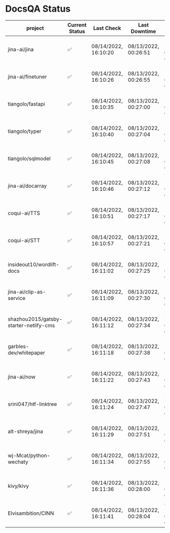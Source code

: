 # DocsQA Status

|               project                |Current Status|     Last Check     |   Last Downtime    |             % Uptime              |
|--------------------------------------|--------------|--------------------|--------------------|-----------------------------------|
|jina-ai/jina                          |✅            |08/14/2022, 16:10:20|08/13/2022, 00:26:51|79.311 (since 08/11/2022, 05:10:08)|
|jina-ai/finetuner                     |✅            |08/14/2022, 16:10:26|08/13/2022, 00:26:55|79.314 (since 08/11/2022, 05:10:08)|
|tiangolo/fastapi                      |✅            |08/14/2022, 16:10:35|08/13/2022, 00:27:00|79.317 (since 08/11/2022, 05:10:08)|
|tiangolo/typer                        |✅            |08/14/2022, 16:10:40|08/13/2022, 00:27:04|79.317 (since 08/11/2022, 05:10:08)|
|tiangolo/sqlmodel                     |✅            |08/14/2022, 16:10:45|08/13/2022, 00:27:08|79.317 (since 08/11/2022, 05:10:08)|
|jina-ai/docarray                      |✅            |08/14/2022, 16:10:46|08/13/2022, 00:27:12|79.310 (since 08/11/2022, 05:10:08)|
|coqui-ai/TTS                          |✅            |08/14/2022, 16:10:51|08/13/2022, 00:27:17|79.307 (since 08/11/2022, 05:10:08)|
|coqui-ai/STT                          |✅            |08/14/2022, 16:10:57|08/13/2022, 00:27:21|79.308 (since 08/11/2022, 05:10:08)|
|insideout10/wordlift-docs             |✅            |08/14/2022, 16:11:02|08/13/2022, 00:27:25|79.308 (since 08/11/2022, 05:10:08)|
|jina-ai/clip-as-service               |✅            |08/14/2022, 16:11:09|08/13/2022, 00:27:30|79.309 (since 08/11/2022, 05:10:08)|
|shazhou2015/gatsby-starter-netlify-cms|✅            |08/14/2022, 16:11:12|08/13/2022, 00:27:34|33.824 (since 08/11/2022, 05:10:08)|
|garbles-dev/whitepaper                |✅            |08/14/2022, 16:11:18|08/13/2022, 00:27:38|79.306 (since 08/11/2022, 05:10:08)|
|jina-ai/now                           |✅            |08/14/2022, 16:11:22|08/13/2022, 00:27:43|79.303 (since 08/11/2022, 05:10:08)|
|srini047/htf-linktree                 |✅            |08/14/2022, 16:11:24|08/13/2022, 00:27:47|79.297 (since 08/11/2022, 05:10:08)|
|alt-shreya/jina                       |✅            |08/14/2022, 16:11:29|08/13/2022, 00:27:51|79.297 (since 08/11/2022, 05:10:08)|
|wj-Mcat/python-wechaty                |✅            |08/14/2022, 16:11:34|08/13/2022, 00:27:55|79.297 (since 08/11/2022, 05:10:08)|
|kivy/kivy                             |✅            |08/14/2022, 16:11:36|08/13/2022, 00:28:00|79.293 (since 08/11/2022, 05:10:08)|
|Elvisambition/CINN                    |✅            |08/14/2022, 16:11:41|08/13/2022, 00:28:04|88.351 (since 08/11/2022, 05:10:08)|
